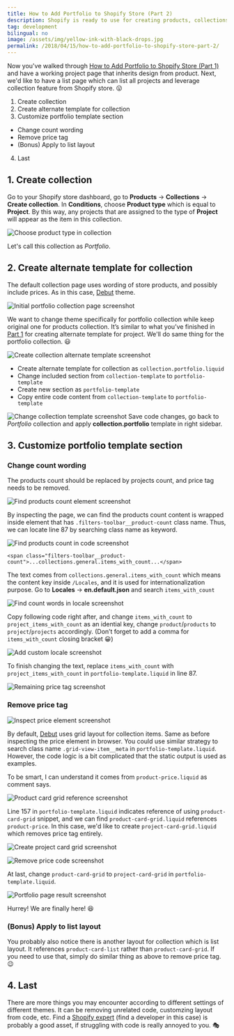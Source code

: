 ```yaml
---
title: How to Add Portfolio to Shopify Store (Part 2)
description: Shopify is ready to use for creating products, collections, but it doesn’t have portfolio feature comparing with Wordpress. I explored extending features from existing theme, and hope this general strategy helps you.
tag: development
bilingual: no
image: /assets/img/yellow-ink-with-black-drops.jpg
permalink: /2018/04/15/how-to-add-portfolio-to-shopify-store-part-2/
---
```


Now you've walked through [How to Add Portfolio to Shopify Store (Part 1)](/2018/03/18/how-to-add-portfolio-to-shopify-store-part-1/)
and have a working project page that inherits design from product.
Next, we'd like to have a list page which can list all projects and leverage collection feature from Shopify store. :stuck_out_tongue:

1. Create collection
2. Create alternate template for collection
3. Customize portfolio template section
  - Change count wording
  - Remove price tag
  - (Bonus) Apply to list layout
4. Last

## 1. Create collection

Go to your Shopify store dashboard, go to **Products** -> **Collections** -> **Create collection**.
In **Conditions**, choose **Product type** which is equal to **Project**.
By this way, any projects that are assigned to the type of **Project** will appear as the item in this collection.

![Choose product type in collection](/assets/img/choose-product-type-in-collection-screenshot.png)

Let's call this collection as *Portfolio*.

## 2. Create alternate template for collection

The default collection page uses wording of store products, and possibly include prices.
As in this case, [Debut](https://themes.shopify.com/themes/debut/styles/default) theme.

![Initial portfolio collection page screenshot](/assets/img/initial-portfolio-collection-page-screenshot.png)

We want to change theme specifically for portfolio collection while keep original one for products collection.
It’s similar to what you’ve finished in [Part 1](/2018/03/18/how-to-add-portfolio-to-shopify-store-part-1/)
for creating alternate template for project. We'll do same thing for the portfolio collection. :smiley:

![Create collection alternate template screenshot](/assets/img/create-collection-alternate-template-screenshot.png)

- Create alternate template for collection as `collection.portfolio.liquid`
- Change included section from `collection-template` to `portfolio-template`
- Create new section as `portfolio-template`
- Copy entire code content from `collection-template` to `portfolio-template`

![Change collection template screenshot](/assets/img/change-collection-template-screenshot.png)
Save code changes, go back to *Portfolio* collection and apply **collection.portfolio** template in right sidebar.

## 3. Customize portfolio template section

### Change count wording

The products count should be replaced by projects count, and price tag needs to be removed.

![Find products count element screenshot](/assets/img/find-products-count-element-screenshot.png)

By inspecting the page, we can find the products count content is wrapped inside element that has `.filters-toolbar__product-count` class name.
Thus, we can locate line 87 by searching class name as keyword.

![Find products count in code screenshot](/assets/img/find-products-count-in-code-screenshot.png)

`<span class="filters-toolbar__product-count">...collections.general.items_with_count...</span>`

The text comes from `collections.general.items_with_count` which means the content key inside `/Locales`, and it is used for internationalization purpose.
Go to **Locales** -> **en.default.json** and search `items_with_count`

![Find count words in locale screenshot](/assets/img/find-count-words-in-locale-screenshot.png)

Copy following code right after, and change `items_with_count` to `project_items_with_count` as an idential key,
change `product`/`products` to `project`/`projects` accordingly.
(Don’t forget to add a comma for `items_with_count` closing bracket :grinning:)

![Add custom locale screenshot](/assets/img/add-custom-locale-screenshot.png)

To finish changing the text, replace `items_with_count` with `project_items_with_count` in `portfolio-template.liquid` in line 87.

![Remaining price tag screenshot](/assets/img/remaining-price-tag-screenshot.png)

### Remove price tag

![Inspect price element screenshot](/assets/img/inspect-price-element-screenshot.png)

By default, [Debut](https://themes.shopify.com/themes/debut/styles/default) uses grid layout for collection items.
Same as before inspecting the price element in browser.
You could use similar strategy to search class name `.grid-view-item__meta` in `portfolio-template.liquid`.
However, the code logic is a bit complicated that the static output is used as examples.

To be smart, I can understand it comes from `product-price.liquid` as comment says.

![Product card grid reference screenshot](/assets/img/product-card-grid-reference-screenshot.png)

Line 157 in `portfolio-template.liquid` indicates reference of using `product-card-grid` snippet,
and we can find `product-card-grid.liquid` references `product-price`.
In this case, we'd like to create `project-card-grid.liquid` which removes price tag entirely.

![Create project card grid screenshot](/assets/img/create-project-card-grid-screenshot.png)

![Remove price code screenshot](/assets/img/remove-price-code-screenshot.png)

At last, change `product-card-grid` to `project-card-grid` in `portfolio-template.liquid`.

![Portfolio page result screenshot](/assets/img/portfolio-page-result-screenshot.png)

Hurrey! We are finally here! :satisfied:

### (Bonus) Apply to list layout

You probably also notice there is another layout for collection which is list layout.
It references `product-card-list` rather than `product-card-grid`.
If you need to use that, simply do similar thing as above to remove price tag. :wink:

## 4. Last

There are more things you may encounter according to different settings of different themes.
It can be removing unrelated code, customzing layout from code, etc.
Find a [Shopify expert](https://experts.shopify.com) (find a developer in this case) is probably a good asset,
if struggling with code is really annoyed to you. :performing_arts: